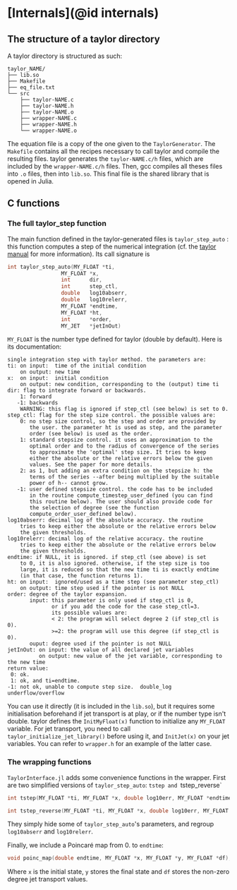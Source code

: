 # [Internals](@id internals)

## The structure of a taylor directory

A taylor directory is structured as such:

```
taylor_ΝAME/
├── lib.so
├── Makefile
├── eq_file.txt
└── src
    ├── taylor-ΝAME.c
    ├── taylor-ΝAME.h
    ├── taylor-ΝAME.o
    ├── wrapper-ΝAME.c
    ├── wrapper-ΝAME.h
    └── wrapper-ΝAME.o
```

The equation file is a copy of the one given to the `TaylorGenerator`. The `Makefile` contains all the recipes necessary to call taylor and compile the resulting files. taylor generates the `taylor-NAME.c/h` files, which are included by the `wrapper-NAME.c/h` files. Then, gcc compiles all theses files into `.o` files, then into `lib.so`. This final file is the shared library that is opened in Julia.

## C functions

### The full taylor_step function

The main function defined in the taylor-generated files is `taylor_step_auto` : this function computes a step of the numerical integration (cf. the [taylor manual](https://github.com/joang/taylor2-dist/blob/main/src/manual/manual.pd) for more information). Its call signature is

```C
int taylor_step_auto(MY_FLOAT *ti,
                 MY_FLOAT *x,
                 int      dir,
                 int      step_ctl,
                 double   log10abserr,
                 double   log10relerr,
                 MY_FLOAT *endtime,
                 MY_FLOAT *ht,
                 int      *order,
                 MY_JET   *jetInOut)
```

`MY_FLOAT` is the number type defined for taylor (double by default). Here is its documentation:

```
single integration step with taylor method. the parameters are:
ti: on input:  time of the initial condition
    on output: new time
x:  on input:  initial condition
    on output: new condition, corresponding to the (output) time ti
dir: flag to integrate forward or backwards.
    1: forward
   -1: backwards
    WARNING: this flag is ignored if step_ctl (see below) is set to 0.
step_ctl: flag for the step size control. the possible values are:
    0: no step size control, so the step and order are provided by
       the user. the parameter ht is used as step, and the parameter
       order (see below) is used as the order.
    1: standard stepsize control. it uses an approximation to the
       optimal order and to the radius of convergence of the series
       to approximate the 'optimal' step size. It tries to keep
       either the absolute or the relative errors below the given
       values. See the paper for more details.
    2: as 1, but adding an extra condition on the stepsize h: the
       terms of the series --after being multiplied by the suitable
       power of h-- cannot grow.
   -1: user defined stepsize control. the code has to be included
       in the routine compute_timestep_user_defined (you can find
       this routine below). The user should also provide code for
       the selection of degree (see the function
       compute_order_user_defined below).
log10abserr: decimal log of the absolute accuracy. the routine
    tries to keep either the absolute or the relative errors below
    the given thresholds.
log10relerr: decimal log of the relative accuracy. the routine
    tries to keep either the absolute or the relative errors below
    the given thresholds.
endtime: if NULL, it is ignored. if step_ctl (see above) is set
    to 0, it is also ignored. otherwise, if the step size is too
    large, it is reduced so that the new time ti is exactly endtime
    (in that case, the function returns 1).
ht: on input:  ignored/used as a time step (see parameter step_ctl)
    on output: time step used if the pointer is not NULL
order: degree of the taylor expansion.
       input: this parameter is only used if step_ctl is 0,
              or if you add the code for the case step_ctl=3.
              its possible values are:
              < 2: the program will select degree 2 (if step_ctl is 0).
              >=2: the program will use this degree (if step_ctl is 0).
       ouput: degree used if the pointer is not NULL
jetInOut: on input: the value of all declared jet variables
          on output: new value of the jet variable, corresponding to the new time
return value:
 0: ok.
 1: ok, and ti=endtime.  
-1: not ok, unable to compute step size.  double_log  underflow/overflow
```

You can use it directly (it is included in the `lib.so`), but it requires some initialisation beforehand if jet transport is at play, or if the number type isn't double. taylor defines the `InitMyFloat(x)` function to initialize any `MY_FLOAT` variable. For jet transport, you need to call `taylor_initialize_jet_library()` before using it, and `InitJet(x)` on your jet variables. You can refer to `wrapper.h` for an example of the latter case.

### The wrapping functions

`TaylorInterface.jl` adds some convenience functions in the wrapper. First are two simplified versions of `taylor_step_auto`: `tstep and `tstep_reverse`

```C
int tstep(MY_FLOAT *ti, MY_FLOAT *x, double log10err, MY_FLOAT *endtime);

int tstep_reverse(MY_FLOAT *ti, MY_FLOAT *x, double log10err, MY_FLOAT *endtime);
```

They simply hide some of `taylor_step_auto`'s parameters, and regroup `log10abserr` and `log10relerr`.

Finally, we include a Poincaré map from 0. to `endtime`:

```C
void poinc_map(double endtime, MY_FLOAT *x, MY_FLOAT *y, MY_FLOAT *df);
```

Where `x` is the initial state, `y` stores the final state and `df` stores the non-zero degree jet transport values.